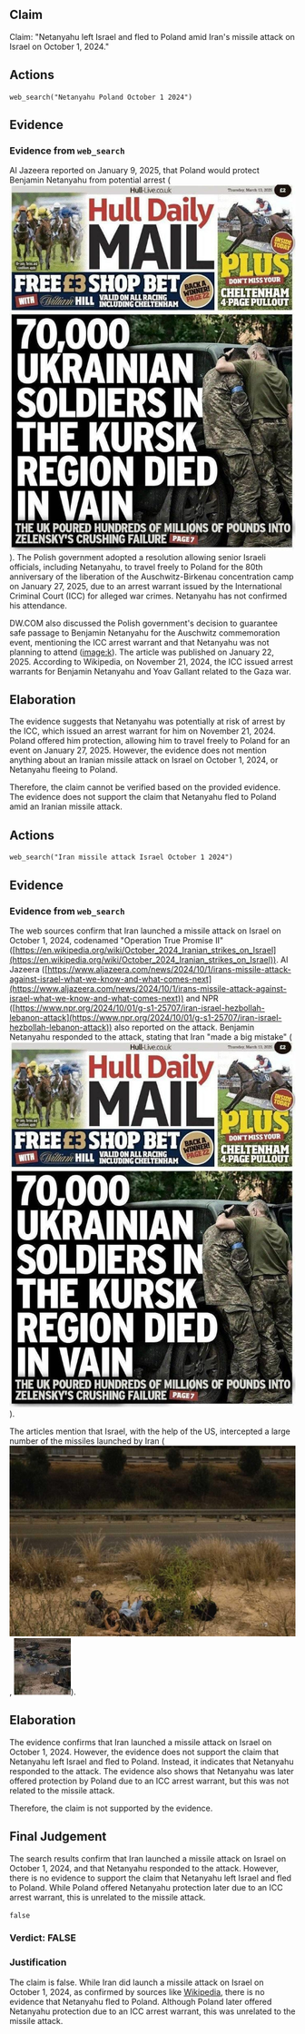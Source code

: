 ## Claim
Claim: "Netanyahu left Israel and fled to Poland amid Iran's missile attack on Israel on October 1, 2024."

## Actions
```
web_search("Netanyahu Poland October 1 2024")
```

## Evidence
### Evidence from `web_search`
Al Jazeera reported on January 9, 2025, that Poland would protect Benjamin Netanyahu from potential arrest (![image 1](media/0.jpg)). The Polish government adopted a resolution allowing senior Israeli officials, including Netanyahu, to travel freely to Poland for the 80th anniversary of the liberation of the Auschwitz-Birkenau concentration camp on January 27, 2025, due to an arrest warrant issued by the International Criminal Court (ICC) for alleged war crimes. Netanyahu has not confirmed his attendance.

DW.COM also discussed the Polish government's decision to guarantee safe passage to Benjamin Netanyahu for the Auschwitz commemoration event, mentioning the ICC arrest warrant and that Netanyahu was not planning to attend (<image:k>). The article was published on January 22, 2025. According to Wikipedia, on November 21, 2024, the ICC issued arrest warrants for Benjamin Netanyahu and Yoav Gallant related to the Gaza war.


## Elaboration
The evidence suggests that Netanyahu was potentially at risk of arrest by the ICC, which issued an arrest warrant for him on November 21, 2024. Poland offered him protection, allowing him to travel freely to Poland for an event on January 27, 2025. However, the evidence does not mention anything about an Iranian missile attack on Israel on October 1, 2024, or Netanyahu fleeing to Poland.

Therefore, the claim cannot be verified based on the provided evidence. The evidence does not support the claim that Netanyahu fled to Poland amid an Iranian missile attack.


## Actions
```
web_search("Iran missile attack Israel October 1 2024")
```

## Evidence
### Evidence from `web_search`
The web sources confirm that Iran launched a missile attack on Israel on October 1, 2024, codenamed "Operation True Promise II" ([https://en.wikipedia.org/wiki/October_2024_Iranian_strikes_on_Israel](https://en.wikipedia.org/wiki/October_2024_Iranian_strikes_on_Israel)). Al Jazeera ([https://www.aljazeera.com/news/2024/10/1/irans-missile-attack-against-israel-what-we-know-and-what-comes-next](https://www.aljazeera.com/news/2024/10/1/irans-missile-attack-against-israel-what-we-know-and-what-comes-next)) and NPR ([https://www.npr.org/2024/10/01/g-s1-25707/iran-israel-hezbollah-lebanon-attack](https://www.npr.org/2024/10/01/g-s1-25707/iran-israel-hezbollah-lebanon-attack)) also reported on the attack. Benjamin Netanyahu responded to the attack, stating that Iran "made a big mistake" (![image 1](media/0.jpg)).

The articles mention that Israel, with the help of the US, intercepted a large number of the missiles launched by Iran (![image 12214](media/2025-08-31_00-16-1756599386-801039.jpg), ![image 12215](media/2025-08-31_00-16-1756599387-188559.jpg)).


## Elaboration
The evidence confirms that Iran launched a missile attack on Israel on October 1, 2024. However, the evidence does not support the claim that Netanyahu left Israel and fled to Poland. Instead, it indicates that Netanyahu responded to the attack. The evidence also shows that Netanyahu was later offered protection by Poland due to an ICC arrest warrant, but this was not related to the missile attack.

Therefore, the claim is not supported by the evidence.


## Final Judgement
The search results confirm that Iran launched a missile attack on Israel on October 1, 2024, and that Netanyahu responded to the attack. However, there is no evidence to support the claim that Netanyahu left Israel and fled to Poland. While Poland offered Netanyahu protection later due to an ICC arrest warrant, this is unrelated to the missile attack.

`false`

### Verdict: FALSE

### Justification
The claim is false. While Iran did launch a missile attack on Israel on October 1, 2024, as confirmed by sources like [Wikipedia](https://en.wikipedia.org/wiki/October_2024_Iranian_strikes_on_Israel), there is no evidence that Netanyahu fled to Poland. Although Poland later offered Netanyahu protection due to an ICC arrest warrant, this was unrelated to the missile attack.
